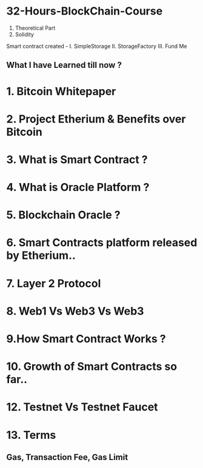 # 32-Hours-BlockChain-Course
1. Theoretical Part 
2. Solidity

Smart contract created - 
I. SimpleStorage
II. StorageFactory
III. Fund Me 

## What I have Learned till now ? ##
# 1. Bitcoin Whitepaper #
# 2. Project Etherium & Benefits over Bitcoin #
# 3. What is Smart Contract ? #
# 4. What is Oracle Platform ? #
# 5. Blockchain Oracle ? #
# 6. Smart Contracts platform released by Etherium.. #
# 7. Layer 2 Protocol #
# 8. Web1 Vs Web3 Vs Web3 #
# 9.How Smart Contract Works ? #
# 10. Growth of Smart Contracts so far.. #
# 12. Testnet Vs Testnet Faucet #
# 13. Terms #
## Gas, Transaction Fee, Gas Limit ##


